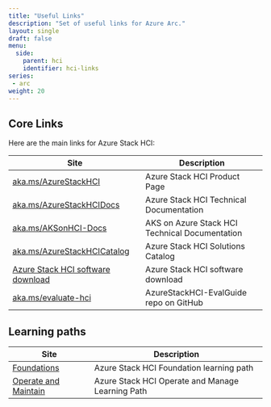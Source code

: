 ```yaml
---
title: "Useful Links"
description: "Set of useful links for Azure Arc."
layout: single
draft: false
menu:
  side:
    parent: hci
    identifier: hci-links
series:
 - arc
weight: 20
---
```


## Core Links

Here are the main links for Azure Stack HCI:

| **Site** | **Description** |
|---|---|
| [aka.ms/AzureStackHCI](https://aka.ms/AzureStackHCI) | Azure Stack HCI Product Page |
| [aka.ms/AzureStackHCIDocs](https://aka.ms/AzureStackHCIDocs) | Azure Stack HCI Technical Documentation |
| [aka.ms/AKSonHCI-Docs](https://aka.ms/AKSonHCI-Docs) | AKS on Azure Stack HCI Technical Documentation |
| [aka.ms/AzureStackHCICatalog](https://aka.ms/azurestackhcicatalog) | Azure Stack HCI Solutions Catalog |
| [Azure Stack HCI software download](https://azure.microsoft.com/products/azure-stack/hci/hci-download/) | Azure Stack HCI software download |
| [aka.ms/evaluate-hci](https://aka.ms/evaluate-hci) | AzureStackHCI-EvalGuide repo on GitHub |

## Learning paths

| **Site** | **Description** |
|---|---|
| [Foundations](https://docs.microsoft.com/learn/paths/azure-stack-hci-foundations/) | Azure Stack HCI Foundation learning path |
| [Operate and Maintain](https://docs.microsoft.com/learn/paths/operate-maintain-azure-stack-hci/) | Azure Stack HCI Operate and Manage Learning Path |
